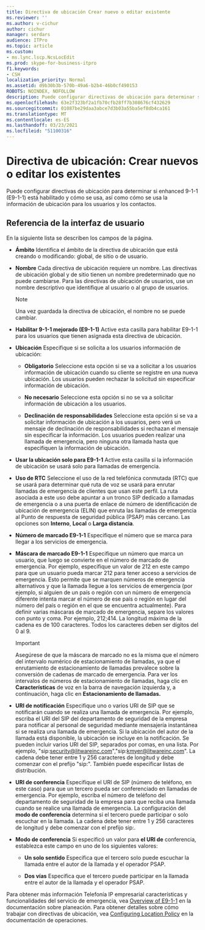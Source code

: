 ```yaml
---
title: Directiva de ubicación Crear nuevo o editar existente
ms.reviewer: ''
ms.author: v-cichur
author: cichur
manager: serdars
audience: ITPro
ms.topic: article
ms.custom:
- ms.lync.lscp.NcsLocEdit
ms.prod: skype-for-business-itpro
f1.keywords:
- CSH
localization_priority: Normal
ms.assetid: d9b30b3b-570b-49a6-b2b4-46b0cf490153
ROBOTS: NOINDEX, NOFOLLOW
description: Puede configurar directivas de ubicación para determinar si enhanced 9-1-1 (E9-1-1) está habilitado y cómo se usa, así como cómo se usa la información de ubicación para los usuarios y los contactos.
ms.openlocfilehash: 63e2f323bf2a1fb70cfb28ff7b308676cf432629
ms.sourcegitcommit: 01087be29daa3abce7d3b03a55ba5ef8db4ca161
ms.translationtype: MT
ms.contentlocale: es-ES
ms.lasthandoff: 03/23/2021
ms.locfileid: "51100316"
---
```

# <a name="location-policy-create-new-or-edit-existing"></a>Directiva de ubicación: Crear nuevos o editar los existentes

Puede configurar directivas de ubicación para determinar si enhanced 9-1-1 (E9-1-1) está habilitado y cómo se usa, así como cómo se usa la información de ubicación para los usuarios y los contactos.

## <a name="ui-reference"></a>Referencia de la interfaz de usuario

En la siguiente lista se describen los campos de la página.

- **Ámbito** Identifica el ámbito de la directiva de ubicación que está creando o modificando: global, de sitio o de usuario.

- **Nombre** Cada directiva de ubicación requiere un nombre. Las directivas de ubicación global y de sitio tienen un nombre predeterminado que no puede cambiarse. Para las directivas de ubicación de usuarios, use un nombre descriptivo que identifique al usuario o al grupo de usuarios.

    > [!NOTE]
    > Una vez guardada la directiva de ubicación, el nombre no se puede cambiar.

- **Habilitar 9-1-1 mejorado (E9-1-1)** Active esta casilla para habilitar E9-1-1 para los usuarios que tienen asignada esta directiva de ubicación.

- **Ubicación** Especifique si se solicita a los usuarios información de ubicación:

  - **Obligatorio** Seleccione esta opción si se va a solicitar a los usuarios información de ubicación cuando su cliente se registre en una nueva ubicación. Los usuarios pueden rechazar la solicitud sin especificar información de ubicación.

  - **No necesario** Seleccione esta opción si no se va a solicitar información de ubicación a los usuarios.

  - **Declinación de responsabilidades** Seleccione esta opción si se va a solicitar información de ubicación a los usuarios, pero verá un mensaje de declinación de responsabilidades si rechazan el mensaje sin especificar la información. Los usuarios pueden realizar una llamada de emergencia, pero ninguna otra llamada hasta que especifiquen la información de ubicación.

- **Usar la ubicación solo para E9-1-1** Active esta casilla si la información de ubicación se usará solo para llamadas de emergencia.

- **Uso de RTC** Seleccione el uso de la red telefónica conmutada (RTC) que se usará para determinar qué ruta de voz se usará para enrutar llamadas de emergencia de clientes que usan este perfil. La ruta asociada a este uso debe apuntar a un tronco SIP dedicado a llamadas de emergencia o a una puerta de enlace de número de identificación de ubicación de emergencia (ELIN) que enruta las llamadas de emergencia al Punto de respuesta de seguridad pública (PSAP) más cercano. Las opciones son **Interno**, **Local** o **Larga distancia**.

- **Número de marcado E9-1-1** Especifique el número que se marca para llegar a los servicios de emergencia.

- **Máscara de marcado E9-1-1** Especifique un número que marca un usuario, que luego se convierte en el número de marcado de emergencia. Por ejemplo, especifique un valor de 212 en este campo para que un usuario pueda marcar 212 para tener acceso a servicios de emergencia. Esto permite que se marquen números de emergencia alternativos y que la llamada llegue a los servicios de emergencia (por ejemplo, si alguien de un país o región con un número de emergencia diferente intenta marcar el número de ese país o región en lugar del número del país o región en el que se encuentra actualmente). Para definir varias máscaras de marcado de emergencia, separe los valores con punto y coma. Por ejemplo, 212;414. La longitud máxima de la cadena es de 100 caracteres. Todos los caracteres deben ser dígitos del 0 al 9.

    > [!IMPORTANT]
    > Asegúrese de que la máscara de marcado no es la misma que el número del intervalo numérico de estacionamiento de llamadas, ya que el enrutamiento de estacionamiento de llamadas prevalece sobre la conversión de cadenas de marcado de emergencia. Para ver los intervalos de números de estacionamiento de llamadas, haga clic en **Características** de voz en la barra de navegación izquierda y, a continuación, haga clic en **Estacionamiento de llamadas.**

- **URI de notificación** Especifique uno o varios URI de SIP que se notificarán cuando se realiza una llamada de emergencia. Por ejemplo, escriba el URI del SIP del departamento de seguridad de la empresa para notificar al personal de seguridad mediante mensajería instantánea si se realiza una llamada de emergencia. Si la ubicación del autor de la llamada está disponible, la ubicación se incluye en la notificación. Se pueden incluir varios URI del SIP, separados por comas, en una lista. Por ejemplo, "sip:security@litwareinc.com","sip:kmyer@litwareinc.com". La cadena debe tener entre 1 y 256 caracteres de longitud y debe comenzar con el prefijo "sip:". También puede especificar listas de distribución.

- **URI de conferencia** Especifique el URI de SIP (número de teléfono, en este caso) para que un tercero pueda ser conferenciado en llamadas de emergencia. Por ejemplo, escriba el número de teléfono del departamento de seguridad de la empresa para que reciba una llamada cuando se realice una llamada de emergencia. La configuración del **modo de conferencia** determina si el tercero puede participar o solo escuchar en la llamada. La cadena debe tener entre 1 y 256 caracteres de longitud y debe comenzar con el prefijo sip:.

- **Modo de conferencia** Si especificó un valor para **el URI de** conferencia, establezca este campo en uno de los siguientes valores:

  - **Un solo sentido** Especifica que el tercero solo puede escuchar la llamada entre el autor de la llamada y el operador PSAP.

  - **Dos vías** Especifica que el tercero puede participar en la llamada entre el autor de la llamada y el operador PSAP.

Para obtener más información Telefonía IP empresarial características y funcionalidades del servicio de emergencia, vea [Overview of E9-1-1](/previous-versions/office/lync-server-2013/lync-server-2013-overview-of-e9-1-1) en la documentación sobre planeación. Para obtener detalles sobre cómo trabajar con directivas de ubicación, vea [Configuring Location Policy](/previous-versions/office/lync-server-2013/lync-server-2013-viewing-location-policy-information) en la documentación de operaciones.